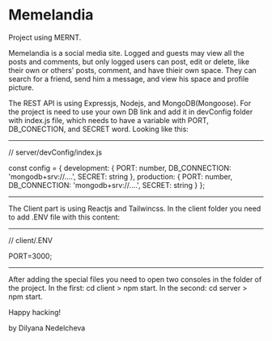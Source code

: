 # Memelandia
Project using MERNT.

Memelandia is a social media site. Logged and guests may view all the posts and comments, but only logged users can post, edit or delete, like their own or others' posts, comment, and have thieir own space. They can search for a friend, send him a message, and view his space and profile picture.

The REST API is using Expressjs, Nodejs, and MongoDB(Mongoose). For the project is need to use your own DB link and add it in devConfig folder with index.js file, which needs to have a variable with PORT, DB_CONECTION, and SECRET word. Looking like this:

-----------------------------
// server/devConfig/index.js

const config = {
    development: {
        PORT: number,
        DB_CONNECTION: 'mongodb+srv://....',
        SECRET: string
    }, 
    production: {
        PORT: number,
        DB_CONNECTION: 'mongodb+srv://....',
        SECRET: string
    }
};

-----------------------------

The Client part is using Reactjs and Tailwincss. In the client folder you need to add .ENV file with this content:

----------------------------
// client/.ENV

PORT=3000;

----------------------------
After adding the special files you need to open two consoles in the folder of the project. In the first: cd client > npm start. In the second: cd server > npm start. 

Happy hacking!

by Dilyana Nedelcheva





